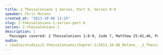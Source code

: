 ```yaml
--- 
title: 2 Thessalonians 1 Series, Part 6, Verses 8-9
speaker: Chris McCann
created_at: "2013-10-06 12:25"
slug: 2-thessalonians-1-series-part-6
series: 2-thessalonians-1
description: |
  Passages covered: 2 Thessalonians 1:8-9, Jude 7, Matthew 25:41,46, Psalm 104:35, Psalm 146:4, 2 Peter 3:9-12, Isaiah 50:8-9, Isaiah 51:6, Hebrews 1:10-12, John 3:15-16, Job 20:4-9, Psalm 68:1-2, Psalm 37:20,34.
audio: 
- /audio/studies/2-thessalonians/chapter-1/2013.10.06_McCann_-_2_Thessalonians_1_Series_Part_6.yaml
---
```


